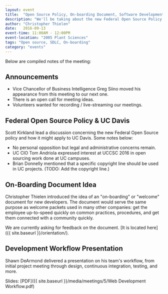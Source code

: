 ```yaml
---
layout: event
title:  "Open Source Policy, On-boarding Document, Software Development Lifecycle"
description: "We'll be taking about the new Federal Open Source Policy and how UC Davis might take advantage, as well as an idea for an on-boarding (welcome) document. Scott Kirkland and Shawn DeArmont will also be discussing concepts and tools around the Software Development Lifecycle (SDLC)."
author: "Christopher Thielen"
date:   2016-09-13
event-time: 11:00AM - 12:00PM
event-location: "2005 Plant Sciences"
tags: "Open source, SDLC, On-boarding"
category: "events"
---
```


Below are compiled notes of the meeting:

Announcements
-
- Vice Chancellor of Business Intelligence Greg Siino moved his appearance from this meeting to our next one.
- There is an open call for meeting ideas.
- Volunteers wanted for recording / live-streaming our meetings.

Federal Open Source Policy & UC Davis
-
Scott Kirkland lead a discussion concerning the new Federal Open Source policy and how it might apply to UC Davis. Some notes below:
- No personal opposition but legal and administrative concerns remain.
- UC CIO Tom Andriola expressed interest at UCCSC 2016 in open sourcing work done at UC campuses.
- Brian Donnelly mentioned that a specific copyright line should be used in UC projects. (TODO: Add the copyright line.)

On-Boarding Document Idea
-
Christopher Thielen introduced the idea of an "on-boarding" or "welcome" document for new developers. The document would serve the same purpose as welcome packets used in many other companies: get the employee up-to-speed quickly on common practices, procedures, and get them connected with a community quickly.

We are currently asking for feedback on the document. [It is located here]({{ site.baseurl }}/orientation/).

Development Workflow Presentation
-
Shawn DeArmond delivered a presentation on his team's workflow, from initial project meeting through
design, continuous integration, testing, and more.

Slides: [PDF]({{ site.baseurl }}/media/meetings/5/Web Development Workflow.pdf)
